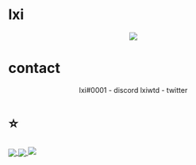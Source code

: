 # lxi

<p align="center">
  <a href="https://github.com/expIoits">
    <img src="https://discord.c99.nl/widget/theme-4/849604824047812629.png"/>
     </a>
</p>

# contact
<p align="center">
lxi#0001 - discord
lxiwtd - twitter
<p align="center">
  
# ⭐

<a href="https://github.com/expIoits">
  <img align="center" src="https://github-readme-stats.vercel.app/api/top-langs/?username=expIoits&layout=compact&theme=dark" />
  <a href="https://github.com/expIoits?tab=repositories">
<img align="center" src="https://github-readme-stats.vercel.app/api/?username=quizbooks&title_color=4F8CC9&text_color=9f9f9f&show_icons=true&bg_color=00000000&hide_border=true&icon_color=4F8CC9&hide_title=true&count_private=true&include_all_commits=true" />
  <a href="https://github.com/expIoits?tab=repositories">
<img src="https://github-profile-trophy.vercel.app/api/pin/?username=expIoits&margin-w=25&margin-h=25&column=7&theme=darkhub" />
